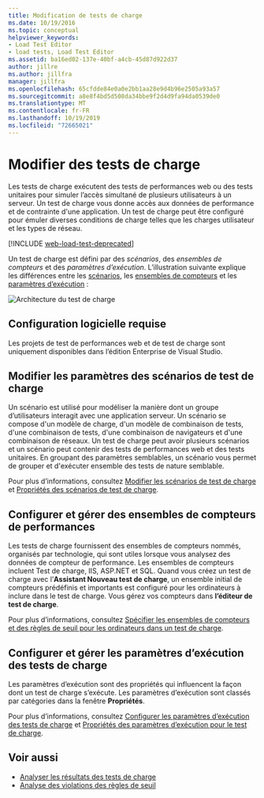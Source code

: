```yaml
---
title: Modification de tests de charge
ms.date: 10/19/2016
ms.topic: conceptual
helpviewer_keywords:
- Load Test Editor
- load tests, Load Test Editor
ms.assetid: ba16ed02-137e-40bf-a4cb-45d87d922d37
author: jillre
ms.author: jillfra
manager: jillfra
ms.openlocfilehash: 65cfdde84e0a0e2bb1aa28e9d4b96e2505a93a57
ms.sourcegitcommit: a8e8f4bd5d508da34bbe9f2d4d9fa94da0539de0
ms.translationtype: MT
ms.contentlocale: fr-FR
ms.lasthandoff: 10/19/2019
ms.locfileid: "72665021"
---
```

# <a name="edit-load-tests"></a>Modifier des tests de charge

Les tests de charge exécutent des tests de performances web ou des tests unitaires pour simuler l’accès simultané de plusieurs utilisateurs à un serveur. Un test de charge vous donne accès aux données de performance et de contrainte d'une application. Un test de charge peut être configuré pour émuler diverses conditions de charge telles que les charges utilisateur et les types de réseau.

[!INCLUDE [web-load-test-deprecated](includes/web-load-test-deprecated.md)]

Un test de charge est défini par des *scénarios*, des *ensembles de compteurs* et des *paramètres d’exécution*. L’illustration suivante explique les différences entre les [scénarios](../test/edit-load-test-scenarios.md), les [ensembles de compteurs](../test/specify-counter-sets-and-threshold-rules-for-load-testing.md) et les [paramètres d’exécution](../test/load-test-run-settings-properties.md) :

![Architecture du test de charge](../test/media/load_test_editor.png)

## <a name="software-requirements"></a>Configuration logicielle requise

Les projets de test de performances web et de test de charge sont uniquement disponibles dans l’édition Enterprise de Visual Studio.

## <a name="edit-load-test-scenario-settings"></a>Modifier les paramètres des scénarios de test de charge

Un scénario est utilisé pour modéliser la manière dont un groupe d’utilisateurs interagit avec une application serveur. Un scénario se compose d'un modèle de charge, d'un modèle de combinaison de tests, d'une combinaison de tests, d'une combinaison de navigateurs et d'une combinaison de réseaux. Un test de charge peut avoir plusieurs scénarios et un scénario peut contenir des tests de performances web et des tests unitaires. En groupant des paramètres semblables, un scénario vous permet de grouper et d'exécuter ensemble des tests de nature semblable.

Pour plus d’informations, consultez [Modifier les scénarios de test de charge](../test/edit-load-test-scenarios.md) et [Propriétés des scénarios de test de charge](../test/load-test-scenario-properties.md).

## <a name="configure-and-manage-performance-counter-sets"></a>Configurer et gérer des ensembles de compteurs de performances

Les tests de charge fournissent des ensembles de compteurs nommés, organisés par technologie, qui sont utiles lorsque vous analysez des données de compteur de performance. Les ensembles de compteurs incluent Test de charge, IIS, ASP.NET et SQL. Quand vous créez un test de charge avec l’**Assistant Nouveau test de charge**, un ensemble initial de compteurs prédéfinis et importants est configuré pour les ordinateurs à inclure dans le test de charge. Vous gérez vos compteurs dans **l’éditeur de test de charge**.

Pour plus d’informations, consultez [Spécifier les ensembles de compteurs et des règles de seuil pour les ordinateurs dans un test de charge](../test/specify-counter-sets-and-threshold-rules-for-load-testing.md).

## <a name="configure-and-manage-load-test-run-settings"></a>Configurer et gérer les paramètres d’exécution des tests de charge

Les paramètres d’exécution sont des propriétés qui influencent la façon dont un test de charge s’exécute. Les paramètres d’exécution sont classés par catégories dans la fenêtre **Propriétés**.

Pour plus d’informations, consultez [Configurer les paramètres d’exécution des tests de charge](../test/configure-load-test-run-settings.md) et [Propriétés des paramètres d’exécution pour le test de charge](../test/load-test-run-settings-properties.md).

## <a name="see-also"></a>Voir aussi

- [Analyser les résultats des tests de charge](../test/analyze-load-test-results-using-the-load-test-analyzer.md)
- [Analyse des violations des règles de seuil](../test/analyze-threshold-rule-violations-in-load-tests.md)